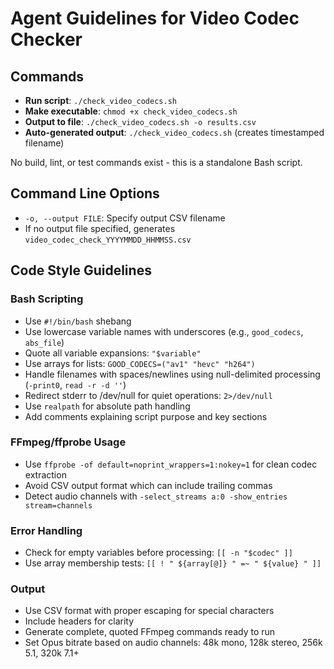# Agent Guidelines for Video Codec Checker

## Commands
- **Run script**: `./check_video_codecs.sh`
- **Make executable**: `chmod +x check_video_codecs.sh`
- **Output to file**: `./check_video_codecs.sh -o results.csv`
- **Auto-generated output**: `./check_video_codecs.sh` (creates timestamped filename)

No build, lint, or test commands exist - this is a standalone Bash script.

## Command Line Options
- `-o, --output FILE`: Specify output CSV filename
- If no output file specified, generates `video_codec_check_YYYYMMDD_HHMMSS.csv`

## Code Style Guidelines

### Bash Scripting
- Use `#!/bin/bash` shebang
- Use lowercase variable names with underscores (e.g., `good_codecs`, `abs_file`)
- Quote all variable expansions: `"$variable"`
- Use arrays for lists: `GOOD_CODECS=("av1" "hevc" "h264")`
- Handle filenames with spaces/newlines using null-delimited processing (`-print0`, `read -r -d ''`)
- Redirect stderr to /dev/null for quiet operations: `2>/dev/null`
- Use `realpath` for absolute path handling
- Add comments explaining script purpose and key sections

### FFmpeg/ffprobe Usage
- Use `ffprobe -of default=noprint_wrappers=1:nokey=1` for clean codec extraction
- Avoid CSV output format which can include trailing commas
- Detect audio channels with `-select_streams a:0 -show_entries stream=channels`

### Error Handling
- Check for empty variables before processing: `[[ -n "$codec" ]]`
- Use array membership tests: `[[ ! " ${array[@]} " =~ " ${value} " ]]`

### Output
- Use CSV format with proper escaping for special characters
- Include headers for clarity
- Generate complete, quoted FFmpeg commands ready to run
- Set Opus bitrate based on audio channels: 48k mono, 128k stereo, 256k 5.1, 320k 7.1+
